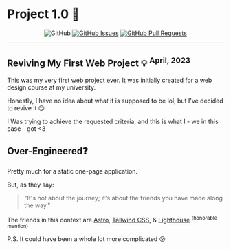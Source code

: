 # Project 1.0 🚀

<div align="center">

![GitHub](https://img.shields.io/github/license/g9wz/project-1.0?style=for-the-badge)
[![GitHub Issues](https://img.shields.io/github/issues/g9wz/project-1.0?style=for-the-badge)](https://github.com/g9wz/project-1.0/issues)
[![GitHub Pull Requests](https://img.shields.io/github/issues-pr/g9wz/project-1.0?style=for-the-badge)](https://github.com/g9wz/project-1.0/pulls)

</div>

---

## Reviving My First Web Project 💡 <sup>April, 2023<sup>

This was my very first web project ever. It was initially created for a web design course at my university.

Honestly, I have no idea about what it is supposed to be lol, but I've decided to revive it 😊

I Was trying to achieve the requested criteria, and this is what I - we in this case - got <3

## Over-Engineered❓

Pretty much for a static one-page application.

But, as they say:

> "It's not about the journey; it's about the friends you have made along the way."

The friends in this context are [Astro](https://astro.build/), [Tailwind CSS](https://tailwindcss.com/), & [Lighthouse](https://developer.chrome.com/docs/lighthouse/overview/) <sup>(honorable mention)</sup>

P.S. It could have been a whole lot more complicated 😵

